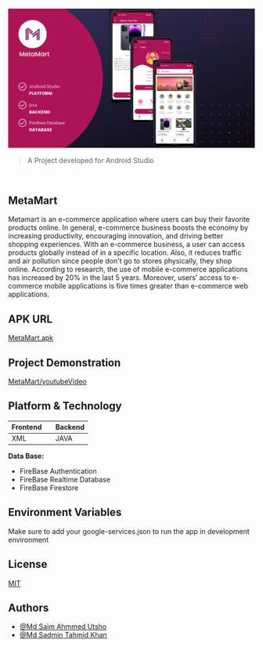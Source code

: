 ![Logo](/resources/metamartcoverpage.png)

> A Project developed for Android Studio

<br/>

## **MetaMart**

Metamart is an e-commerce application where users can buy their favorite products online. In general, e-commerce business boosts the economy by increasing productivity, encouraging innovation, and driving better shopping experiences. With an e-commerce business, a user can access products globally instead of in a specific location. Also, it reduces traffic and air pollution
since people don't go to stores physically, they shop online. According to research, the use of mobile e-commerce applications has increased by 20% in the last 5 years. Moreover, users’ access to e-commerce mobile applications is five times greater than e-commerce web applications. 


## **APK URL**
[MetaMart.apk](https://drive.google.com/file/d/1rnRYMfLjgYBY91ipNzYo5NBhdgHs8XbG/view?usp=sharing)

## **Project Demonstration**
[MetaMart/youtubeVideo](https://www.youtube.com/watch?v=J5-e7tMnef8&list=PLqM-Y2MZhNujIZOFcIijZMv4n7oB74kay&index=3)


## **Platform & Technology**

| **Frontend** |     | **Backend**  |
| ------------ | --- | ------------ |
| XML          |     | JAVA         |


**Data Base:**

- FireBase Authentication
- FireBase Realtime Database
- FireBase Firestore


## **Environment Variables**

Make sure to add your google-services.json to run the app in development environment

## **License**

[MIT](https://choosealicense.com/licenses/mit/)

## **Authors**

- [@Md Saim Ahmmed Utsho](https://www.github.com/coder-saim)
- [@Md Sadmin Tahmid Khan](https://www.github.com/Sadmin23)
